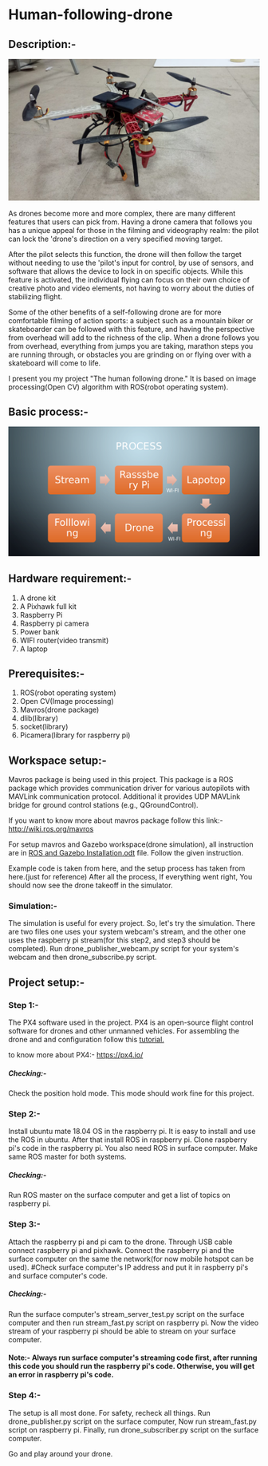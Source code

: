 # Human-following-drone

## Description:- 
![alt text](https://github.com/ankitgc1/Human-following-drone/blob/master/images/drone_2.jpg)

  As drones become more and more complex, there are many different features that users can pick from. Having a drone camera that follows you has a unique appeal for those in the filming and videography realm: the pilot can lock the 'drone's direction on a very specified moving target.
  
  After the pilot selects this function, the drone will then follow the target without needing to use the 'pilot's input for control, by use of sensors, and software that allows the device to lock in on specific objects. While this feature is activated, the individual flying can focus on their own choice of creative photo and video elements, not having to worry about the duties of stabilizing flight.
  
  Some of the other benefits of a self-following drone are for more comfortable filming of action sports: a subject such as a mountain biker or skateboarder can be followed with this feature, and having the perspective from overhead will add to the richness of the clip. When a drone follows you from overhead, everything from jumps you are taking, marathon steps you are running through, or obstacles you are grinding on or flying over with a skateboard will come to life.

  I present you my project "The human following drone." It is based on image processing(Open CV) algorithm with ROS(robot operating system).

## Basic process:- 
![alt text](https://github.com/ankitgc1/Human-following-drone/blob/master/images/process.png)

## Hardware requirement:-

1. A drone kit
2. A Pixhawk full kit
3. Raspberry Pi
4. Raspberry pi camera
5. Power bank
6. WIFI router(video transmit)
7. A laptop

## Prerequisites:-

1. ROS(robot operating system)
2. Open CV(Image processing)
3. Mavros(drone package)
4. dlib(library)
5. socket(library)
6. Picamera(library for raspberry pi)

## Workspace setup:-
   Mavros package is being used in this project. This package is a ROS package which provides communication driver for various autopilots with MAVLink communication protocol. Additional it provides UDP MAVLink bridge for ground control stations (e.g., QGroundControl).
   
If you want to know more about mavros package follow this link:- http://wiki.ros.org/mavros

  For setup mavros and Gazebo workspace(drone simulation), all instruction are in [ROS and Gazebo Installation.odt](https://github.com/ankitgc1/Human-following-drone/blob/master/setup/ROS%20and%20Gazebo%20Installation.odt) file. Follow the given instruction.
  
Example code is taken from here, and the setup process has taken from here.(just for reference)
After all the process, If everything went right, You should now see the drone takeoff in the simulator.


### Simulation:- 
  The simulation is useful for every project. So, let's try the simulation. There are two files one uses your system webcam's stream, and the other one uses the raspberry pi stream(for this step2, and step3 should be completed). Run drone_publisher_webcam.py script for your system's webcam and then drone_subscribe.py script. 

## Project setup:-
### Step 1:-
The PX4 software used in the project. PX4 is an open-source flight control software for drones and other unmanned vehicles. For assembling the drone and and configuration follow this [tutorial.](https://docs.px4.io/master/en/assembly/) 

to know more about PX4:- https://px4.io/

##### Checking:- 
Check the position hold mode. This mode should work fine for this project. 

### Step 2:- 
  Install ubuntu mate 18.04 OS in the raspberry pi. It is easy to install and use the ROS in ubuntu. After that install ROS in raspberry pi. Clone raspberry pi's code in the raspberry pi. You also need ROS in surface computer. Make same ROS master for both systems. 

##### Checking:- 
Run ROS master on the surface computer and get a list of topics on raspberry pi.

### Step 3:- 
  Attach the raspberry pi and pi cam to the drone. Through USB cable connect raspberry pi and pixhawk. Connect the raspberry pi and the surface computer on the same the network(for now mobile hotspot can be used). #Check surface computer's IP address and put it in raspberry pi's and surface computer's code.

##### Checking:- 
Run the surface computer's stream_server_test.py script on the surface computer and then run stream_fast.py script on raspberry pi. Now the video stream of your raspberry pi should be able to stream on your surface computer.

#### Note:- Always run surface computer's streaming code first, after running this code you should run the raspberry pi's code. Otherwise, you will get an error in raspberry pi's code.

### Step 4:- 
  The setup is all most done. For safety, recheck all things. Run drone_publisher.py script on the surface computer, Now run stream_fast.py script on raspberry pi. Finally, run drone_subscriber.py script on the surface computer.

Go and play around your drone. 

